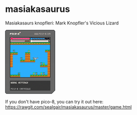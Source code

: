 # masiakasaurus
Masiakasaurs knopfleri: Mark Knopfler's Vicious Lizard

![masiakasaurus](masiakasaurus.p8.png)

If you don't have pico-8, you can try it out here:
https://rawgit.com/sealgair/masiakasaurus/master/game.html
